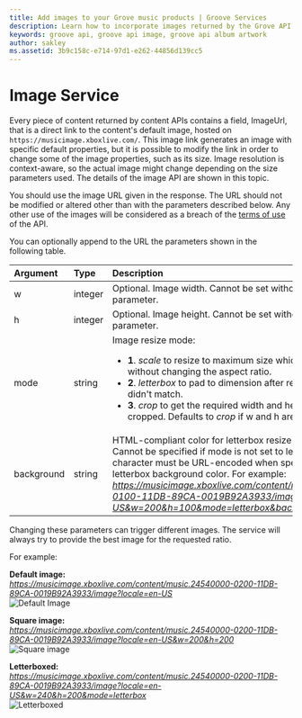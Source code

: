 ```yaml
---
title: Add images to your Grove music products | Groove Services
description: Learn how to incorporate images returned by the Grove API seamlessly into your application.
keywords: groove api, groove api image, groove api album artwork
author: sakley
ms.assetid: 3b9c158c-e714-97d1-e262-44856d139cc5
---
```


# Image Service
Every piece of content returned by content APIs contains a field, ImageUrl, that is a direct link to the content's default image, hosted on ```https://musicimage.xboxlive.com/```. This image link generates an image with specific default properties, but it is possible to modify the link in order to change some of the image properties, such as its size. Image resolution is context-aware, so the actual image might change depending on the size parameters used. The details of the image API are shown in this topic.  

You should use the image URL given in the response. The URL should not be modified or altered other than with the parameters described below. Any other use of the images will be considered as a breach of the [terms of use] of the API.  

You can optionally append to the URL the parameters shown in the following table.  


| Argument   | Type    | Description                                                                                                                                                                                                                                                                                                                                                                                                                  |
|:-----------|:--------|:-----------------------------------------------------------------------------------------------------------------------------------------------------------------------------------------------------------------------------------------------------------------------------------------------------------------------------------------------------------------------------------------------------------------------------|
| w          | integer | Optional. Image width. Cannot be set without height parameter.                                                                                                                                                                                                                                                                                                                                                               |
| h          | integer | Optional. Image height. Cannot be set without width parameter.                                                                                                                                                                                                                                                                                                                                                               |
| mode       | string  | Image resize mode: <ul><li> <strong>1</strong>.  <em>scale</em> to resize to maximum size which fits dimension without changing the aspect ratio.</li><li><strong>2</strong>. <em>letterbox</em> to pad to dimension after resize if aspect ratio didn't match.</li><li><strong>3</strong>. <em>crop</em> to get the required width and height but image is cropped. Defaults to <em>crop</em> if w and h are provided.</li> |
| background | string  | HTML-compliant color for letterbox resize mode background. Cannot be specified if mode is not set to letterbox. The # character must be URL-encoded when specifying the letterbox background color. For example: <em>https://musicimage.xboxlive.com/content/music.A83EB907-0100-11DB-89CA-0019B92A3933/image?locale=en-US&w=200&h=100&mode=letterbox&background=%23ff00ff</em>                                              |

Changing these parameters can trigger different images. The service will always try to provide the best image for the requested ratio.  

For example:  

**Default image:**  
*https://musicimage.xboxlive.com/content/music.24540000-0200-11DB-89CA-0019B92A3933/image?locale=en-US*  
![Default Image](https://musicimage.xboxlive.com/content/music.24540000-0200-11DB-89CA-0019B92A3933/image?locale=en-US)

**Square image:**  
*https://musicimage.xboxlive.com/content/music.24540000-0200-11DB-89CA-0019B92A3933/image?locale=en-US&w=200&h=200*  
![Square image](https://musicimage.xboxlive.com/content/music.24540000-0200-11DB-89CA-0019B92A3933/image?locale=en-US&w=200&h=200)

**Letterboxed:**   
*https://musicimage.xboxlive.com/content/music.24540000-0200-11DB-89CA-0019B92A3933/image?locale=en-US&w=240&h=200&mode=letterbox*  
![Letterboxed](https://musicimage.xboxlive.com/content/music.24540000-0200-11DB-89CA-0019B92A3933/image?locale=en-US&w=240&h=200&mode=letterbox)


[terms of use]: ../Groove-API-Terms-of-Use.md
